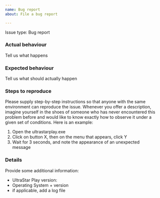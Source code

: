 ```yaml
---
name: Bug report
about: File a bug report

---
```


Issue type: Bug report
<!--
PLEASE DO NOT FILE ISSUES FOR GENERAL SUPPORT QUESTIONS.
The issue tracker is for reporting bugs, feature requests and development discussions only.
For support questions, please use our chat at https://gitter.im/UltraStar-Deluxe/Play
-->

### Actual behaviour
Tell us what happens

### Expected behaviour
Tell us what should actually happen

### Steps to reproduce
Please supply step-by-step instructions so that anyone with the same environment can reproduce the issue. Whenever you offer a description, imagine
yourself in the shoes of someone who has never encountered this problem before and would like to know exactly how to observe it under a given set of conditions.
Here is an example:

1. Open the ultrastarplay.exe
2. Click on button X, then on the menu that appears, click Y
3. Wait for 3 seconds, and note the appearance of an unexpected message


### Details
Provide some additional information:

- UltraStar Play version:
- Operating System + version
- if applicable, add a log file
